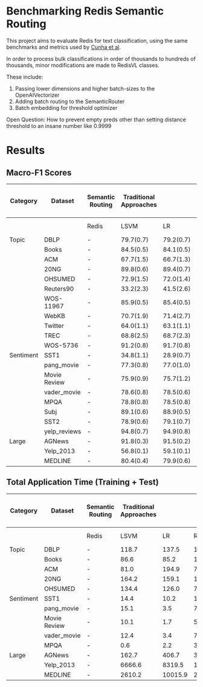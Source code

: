 # Benchmarking Redis Semantic Routing

This project aims to evaluate Redis for text classification, using the same benchmarks and metrics used by [Cunha et al](https://arxiv.org/pdf/2504.01930).

In order to process bulk classifications in order of thousands to hundreds of thousands, minor modifications are made to RedisVL classes.

These include:
1. Passing lower dimensions and higher batch-sizes to the OpenAIVectorizer 
2. Adding batch routing to the SemanticRouter
3. Batch embedding for threshold optimizer 

Open Question:
How to prevent empty preds other than setting distance threshold to an insane number like 0.9999

# Results

## Macro-F1 Scores
| Category | Dataset | **Semantic Routing** | **Traditional Approaches** |        |        | **Small Language Models (SLMs)** |        |        |        | **Large Language Models (LLMs)** |        |         |          |          |
|-----------|----------|------------------------------|----------------------------|--------|--------|----------------------------------|--------|--------|--------|----------------------------------|--------|---------|----------|----------|
|           |             | Redis | LSVM  | LR    | RF     | RoBERTa | BERT   | BART   | XLNet  | BloomZ   | LLaMa 2  | LLaMa 3.1 | Mistral  | DeepSeek |
| Topic     | DBLP        | - | 79.7(0.7) | 79.2(0.7) | 62.6(0.9) | 81.4(0.5) | 81.7(0.5) | 81.1(0.5) | 81.4(0.6) | 85.9(0.6) | 86.8(0.4) | 87.8(0.4) | 86.7(0.5) | 86.5(0.5) |
|           | Books       | - | 84.5(0.5) | 84.1(0.5) | 75.7(0.5) | 87.2(0.6) | 89.5(0.2) | 86.9(0.5) | 87.3(0.4) | 89.4(0.6) | 93.0(0.5) | 93.0(0.3) | 92.6(0.4) | 92.2(0.5) |
|           | ACM         | - | 67.7(1.5) | 66.7(1.3) | 60.1(1.2) | 70.3(1.4) | 71.8(1.0) | 70.8(0.7) | 69.9(0.9) | 72.9(1.7) | 74.9(1.9) | 77.8(0.9) | 76.3(1.4) | 75.2(1.3) |
|           | 20NG        | - | 89.8(0.6) | 89.4(0.7) | 81.6(0.5) | 86.8(0.7) | 85.4(0.5) | 87.4(0.9) | 87.4(0.8) | 87.9(0.6) | 89.9(0.6) | 90.4(0.6) | 90.3(0.7) | 89.2(0.7) |
|           | OHSUMED     | - | 72.9(1.5) | 72.0(1.4) | 56.7(1.2) | 77.8(1.2) | 76.4(1.2) | 77.6(0.7) | 77.6(1.0) | 81.5(1.0) | 82.2(0.9) | 83.1(1.1) | 83.1(0.8) | 82.0(0.9) |
|           | Reuters90   | - | 33.2(2.3) | 41.5(2.6) | 27.0(1.6) | 41.9(2.2) | 40.2(2.8) | 42.2(2.1) | 41.3(2.6) | 40.7(2.2) | 41.8(2.5) | 41.5(2.6) | 41.5(2.4) | 41.7(2.7) |
|           | WOS-11967   | - | 85.9(0.5) | 85.4(0.5) | 83.8(0.6) | 86.8(0.4) | 85.5(0.7) | 86.9(0.8) | 87.0(0.7) | 89.4(0.6) | 88.6(0.5) | 89.9(0.4) | 89.1(0.7) | 89.6(0.7) |
|           | WebKB       | - | 70.7(1.9) | 71.4(2.7) | 64.9(1.6) | 83.0(2.0) | 83.2(2.1) | 83.0(1.7) | 81.9(2.5) | 84.7(1.8) | 85.7(1.2) | 87.3(1.5) | 86.0(1.3) | 85.7(1.8) |
|           | Twitter     | - | 64.0(1.1) | 63.1(1.1) | 45.5(1.3) | 78.4(1.8) | 64.5(1.9) | 79.0(2.1) | 76.4(2.1) | 80.0(1.8) | 78.8(1.9) | 78.6(1.6) | 79.3(2.4) | 78.4(1.8) |
|           | TREC        | - | 68.8(2.5) | 68.7(2.3) | 66.0(1.8) | 95.5(0.5) | 87.6(1.4) | 95.5(0.8) | 94.3(1.1) | 96.0(0.8) | 95.9(0.6) | 96.1(0.8) | 96.0(0.8) | 96.1(0.6) |
|           | WOS-5736    | - | 91.2(0.8) | 91.7(0.8) | 91.0(0.6) | 90.5(0.9) | 89.7(1.3) | 89.6(1.7) | 90.2(0.9) | 91.3(0.8) | 89.8(0.8) | 91.9(0.5) | 91.9(0.6) | 91.4(0.9) |
| Sentiment | SST1        | - | 34.8(1.1) | 28.9(0.7) | 33.6(1.1) | 53.8(1.3) | 51.6(1.2) | 52.8(1.0) | 51.4(1.7) | 55.8(1.2) | 59.3(0.7) | 58.7(1.0) | 58.1(0.9) | 57.6(0.9) |
|           | pang_movie  | - | 77.3(0.8) | 77.0(1.0) | 75.5(0.8) | 89.0(0.4) | 87.4(0.4) | 88.1(0.5) | 88.2(0.6) | 93.3(0.3) | 93.6(0.4) | 93.6(0.4) | 93.6(0.4) | 92.9(0.2) |
|           | Movie Review| - | 75.9(0.9) | 75.7(1.2) | 73.5(0.5) | 89.0(0.7) | 87.7(0.5) | 88.2(0.6) | 86.4(3.3) | 96.5(0.4) | 93.6(0.3) | 92.0(4.0) | 93.8(0.5) | 92.8(0.4) |
|           | vader_movie | - | 78.6(0.8) | 78.5(0.6) | 76.4(0.9) | 91.3(0.5) | 88.2(0.7) | 90.4(0.6) | 90.5(0.4) | 96.2(0.3) | 95.7(0.3) | 95.8(0.4) | 95.9(0.3) | 95.1(0.5) |
|           | MPQA        | - | 78.8(0.8) | 78.5(0.8) | 78.3(0.9) | 90.2(0.8) | 89.1(0.7) | 90.1(0.7) | 88.6(0.5) | 90.6(0.6) | 91.5(0.3) | 91.5(0.5) | 91.4(0.4) | 91.1(0.4) |
|           | Subj        | - | 89.1(0.6) | 88.9(0.5) | 87.8(0.7) | 96.9(0.4) | 97.0(0.3) | 96.8(0.4) | 96.1(0.5) | 97.8(0.3) | 98.4(0.3) | 98.4(0.3) | 98.4(0.3) | 98.1(0.4) |
|           | SST2        | - | 78.9(0.6) | 79.1(0.7) | 76.9(0.4) | 93.2(0.6) | 91.5(0.6) | 92.8(0.5) | 92.1(0.4) | 95.9(0.3) | 96.5(0.4) | 96.5(0.4) | 96.4(0.5) | 96.3(0.5) |
|           | yelp_reviews| - | 94.8(0.7) | 94.9(0.8) | 87.9(0.9) | 97.9(0.4) | 95.6(0.6) | 97.5(0.4) | 97.3(0.4) | 99.1(0.2) | 99.2(0.2) | 99.4(0.1) | 99.1(0.3) | 99.1(0.2) |
| Large     | AGNews      | - | 91.8(0.3) | 91.5(0.2) | 88.1(0.3) | 94.2(0.2) | 93.9(0.2) | 93.9(0.2) | 94.0(0.1) | 95.7(0.1) | 95.4(0.1) | 95.7(0.2) | 95.0(0.1) | 95.6(0.3) |
|           | Yelp_2013   | - | 56.8(0.1) | 59.1(0.1) | 51.0(0.1) | 64.4(0.6) | 63.6(0.4) | 63.8(0.5) | 63.0(0.5) | 67.7(0.2) | 69.3(0.3) | 69.5(0.1) | 61.3(0.3) | 69.1(0.3) |
|           | MEDLINE     | - | 80.4(0.4) | 79.9(0.6) | 80.0(0.6) | 81.8(0.6) | 75.8(0.8) | 82.2(0.2) | 60.3(0.5) | 85.0(0.2) | 85.4(0.2) | 85.6(0.3) | 84.9(0.2) | 85.3(0.2) |


## Total Application Time (Training + Test)
| Category | Dataset | **Semantic Routing** | **Traditional Approaches** |        |        | **Small Language Models (SLMs)** |        |        |        | **Large Language Models (LLMs)** |        |         |          |          |
|-----------|----------|------------------------------|----------------------------|--------|--------|----------------------------------|--------|--------|--------|----------------------------------|--------|---------|----------|----------|
|           |             | Redis | LSVM  | LR    | RF     | RoBERTa | BERT   | BART   | XLNet  | BloomZ   | LLaMa 2  | LLaMa 3.1 | Mistral  | DeepSeek |
| Topic     | DBLP        | - | 118.7 | 137.5 | 1017.0 | 2354.9  | 1988.0 | 2693.7 | 3874.7 | 17960.7  | 19054.5   | 16893.5    | 17002.4   | 16993.9   |
|           | Books       | - | 86.6  | 85.2  | 1174.0 | 2075.1  | 1790.7 | 1440.7 | 3150.0 | 15847.7  | 16765.2   | 14832.2    | 14822.0   | 14883.9   |
|           | ACM         | - | 81.0  | 194.9 | 713.5  | 1430.5  | 1243.5 | 1683.7 | 2385.9 | 11712.3  | 12396.4   | 10964.2    | 10992.6   | 11013.3   |
|           | 20NG        | - | 164.2 | 159.1 | 1160.9 | 1305.9  | 1858.7 | 1597.6 | 2034.9 | 8886.7   | 9400.5    | 8349.6     | 8372.5    | 8380.4    |
|           | OHSUMED     | - | 134.4 | 126.0 | 743.9  | 1306.0  | 1142.5 | 1427.9 | 2040.9 | 8644.9   | 9160.9    | 8111.9     | 8123.5    | 8144.0    |
| Sentiment | SST1        | - | 14.4  | 10.2  | 105.4  | 386.7   | 581.4  | 438.5  | 1585.4 | 5568.6   | 5886.3    | 5217.3     | 5230.9    | 5246.9    |
|           | pang_movie  | - | 15.1  | 3.5   | 76.4   | 320.5   | 512.7  | 394.0  | 560.3  | 5011.8   | 5298.7    | 4693.5     | 4706.5    | 4717.9    |
|           | Movie Review| - | 10.1  | 1.7   | 59.7   | 316.5   | 520.9  | 399.9  | 1352.2 | 5007.9   | 5297.2    | 4694.6     | 4706.8    | 4718.0    |
|           | vader_movie | - | 12.4  | 3.4   | 73.9   | 319.0   | 510.3  | 376.0  | 555.7  | 4966.3   | 5250.7    | 4656.7     | 4665.3    | 4677.9    |
|           | MPQA        | - | 0.6   | 2.2   | 36.3   | 318.0   | 509.3  | 401.5  | 1072.5 | 4985.7   | 5268.6    | 4670.0     | 4673.1    | 4683.7    |
| Large     | AGNews      | - | 162.7 | 406.7 | 3626.3 | 8464.0  | 5468.1 | 7347.0 | 10243.6| 57728.4  | 57302.2   | 51153.5    | 50981.5   | 51184.6   |
|           | Yelp_2013   | - | 6666.6| 8319.5| 18945.7| 18023.5 | 14967.5| 22872.9| 31684.8| 152396.2 | 152396.2  | 135039.3   | 134468.5  | 130036.1  |
|           | MEDLINE     | - | 2610.2| 10015.9| 26163.8| 57354.2 | 49114.3| 90709.8| 99641.6| 368407.6 | 389803.8  | 345407.9   | 344450.1  | 345134.4  |
